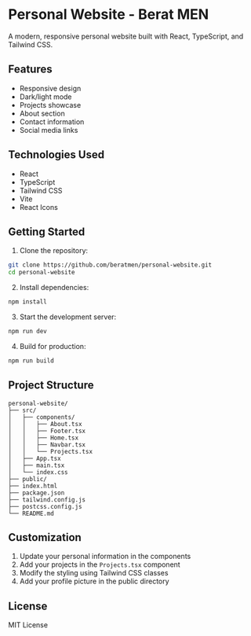 # Personal Website - Berat MEN

A modern, responsive personal website built with React, TypeScript, and Tailwind CSS.

## Features

- Responsive design
- Dark/light mode
- Projects showcase
- About section
- Contact information
- Social media links

## Technologies Used

- React
- TypeScript
- Tailwind CSS
- Vite
- React Icons

## Getting Started

1. Clone the repository:
```bash
git clone https://github.com/beratmen/personal-website.git
cd personal-website
```

2. Install dependencies:
```bash
npm install
```

3. Start the development server:
```bash
npm run dev
```

4. Build for production:
```bash
npm run build
```

## Project Structure

```
personal-website/
├── src/
│   ├── components/
│   │   ├── About.tsx
│   │   ├── Footer.tsx
│   │   ├── Home.tsx
│   │   ├── Navbar.tsx
│   │   └── Projects.tsx
│   ├── App.tsx
│   ├── main.tsx
│   └── index.css
├── public/
├── index.html
├── package.json
├── tailwind.config.js
├── postcss.config.js
└── README.md
```

## Customization

1. Update your personal information in the components
2. Add your projects in the `Projects.tsx` component
3. Modify the styling using Tailwind CSS classes
4. Add your profile picture in the public directory

## License

MIT License 